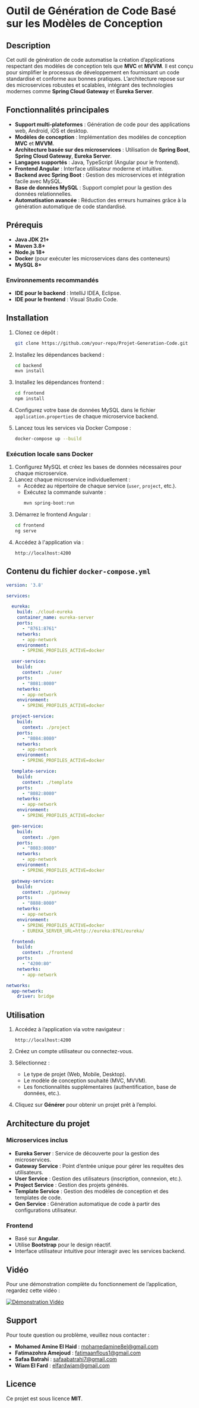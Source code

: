 # Outil de Génération de Code Basé sur les Modèles de Conception

## Description
Cet outil de génération de code automatise la création d’applications respectant des modèles de conception tels que **MVC** et **MVVM**. Il est conçu pour simplifier le processus de développement en fournissant un code standardisé et conforme aux bonnes pratiques. L’architecture repose sur des microservices robustes et scalables, intégrant des technologies modernes comme **Spring Cloud Gateway** et **Eureka Server**.

## Fonctionnalités principales
- **Support multi-plateformes** : Génération de code pour des applications web, Android, iOS et desktop.
- **Modèles de conception** : Implémentation des modèles de conception **MVC** et **MVVM**.
- **Architecture basée sur des microservices** : Utilisation de **Spring Boot**, **Spring Cloud Gateway**, **Eureka Server**.
- **Langages supportés** : Java, TypeScript (Angular pour le frontend).
- **Frontend Angular** : Interface utilisateur moderne et intuitive.
- **Backend avec Spring Boot** : Gestion des microservices et intégration facile avec MySQL.
- **Base de données MySQL** : Support complet pour la gestion des données relationnelles.
- **Automatisation avancée** : Réduction des erreurs humaines grâce à la génération automatique de code standardisé.

## Prérequis
- **Java JDK 21+**
- **Maven 3.8+**
- **Node.js 18+**
- **Docker** (pour exécuter les microservices dans des conteneurs)
- **MySQL 8+**

### Environnements recommandés
- **IDE pour le backend** : IntelliJ IDEA, Eclipse.
- **IDE pour le frontend** : Visual Studio Code.

## Installation
1. Clonez ce dépôt :
   ```bash
   git clone https://github.com/your-repo/Projet-Generation-Code.git
   ```

2. Installez les dépendances backend :
   ```bash
   cd backend
   mvn install
   ```

3. Installez les dépendances frontend :
   ```bash
   cd frontend
   npm install
   ```

4. Configurez votre base de données MySQL dans le fichier `application.properties` de chaque microservice backend.

5. Lancez tous les services via Docker Compose :
   ```bash
   docker-compose up --build
   ```

### Exécution locale sans Docker
1. Configurez MySQL et créez les bases de données nécessaires pour chaque microservice.
2. Lancez chaque microservice individuellement :
   - Accédez au répertoire de chaque service (`user`, `project`, etc.).
   - Exécutez la commande suivante :
     ```bash
     mvn spring-boot:run
     ```
3. Démarrez le frontend Angular :
   ```bash
   cd frontend
   ng serve
   ```
4. Accédez à l'application via :
   ```
   http://localhost:4200
   ```

## Contenu du fichier `docker-compose.yml`
```yaml
version: '3.8'

services:

  eureka:
    build: ./cloud-eureka
    container_name: eureka-server
    ports:
      - "8761:8761"
    networks:
      - app-network
    environment:
      - SPRING_PROFILES_ACTIVE=docker

  user-service:
    build:
      context: ./user
    ports:
      - "8081:8080"
    networks:
      - app-network
    environment:
      - SPRING_PROFILES_ACTIVE=docker

  project-service:
    build:
      context: ./project
    ports:
      - "8084:8080"
    networks:
      - app-network
    environment:
      - SPRING_PROFILES_ACTIVE=docker

  template-service:
    build:
      context: ./template
    ports:
      - "8082:8080"
    networks:
      - app-network
    environment:
      - SPRING_PROFILES_ACTIVE=docker

  gen-service:
    build:
      context: ./gen
    ports:
      - "8083:8080"
    networks:
      - app-network
    environment:
      - SPRING_PROFILES_ACTIVE=docker

  gateway-service:
    build:
      context: ./gateway
    ports:
      - "8888:8080"
    networks:
      - app-network
    environment:
      - SPRING_PROFILES_ACTIVE=docker
      - EUREKA_SERVER_URL=http://eureka:8761/eureka/

  frontend:
    build:
      context: ./frontend
    ports:
      - "4200:80"
    networks:
      - app-network

networks:
  app-network:
    driver: bridge
```

## Utilisation
1. Accédez à l’application via votre navigateur :
   ```
   http://localhost:4200
   ```

2. Créez un compte utilisateur ou connectez-vous.

3. Sélectionnez :
   - Le type de projet (Web, Mobile, Desktop).
   - Le modèle de conception souhaité (MVC, MVVM).
   - Les fonctionnalités supplémentaires (authentification, base de données, etc.).

4. Cliquez sur **Générer** pour obtenir un projet prêt à l’emploi.

## Architecture du projet
### Microservices inclus
- **Eureka Server** : Service de découverte pour la gestion des microservices.
- **Gateway Service** : Point d’entrée unique pour gérer les requêtes des utilisateurs.
- **User Service** : Gestion des utilisateurs (inscription, connexion, etc.).
- **Project Service** : Gestion des projets générés.
- **Template Service** : Gestion des modèles de conception et des templates de code.
- **Gen Service** : Génération automatique de code à partir des configurations utilisateur.

### Frontend
- Basé sur **Angular**.
- Utilise **Bootstrap** pour le design réactif.
- Interface utilisateur intuitive pour interagir avec les services backend.


## Vidéo
Pour une démonstration complète du fonctionnement de l’application, regardez cette vidéo :

[![Démonstration Vidéo](https://img.youtube.com/vi/your-video-id/0.jpg)](https://www.youtube.com/watch?v=your-video-id)

## Support
Pour toute question ou problème, veuillez nous contacter :
- **Mohamed Amine El Haid** : [mohamedamine8el@gmail.com](mailto:mohamedamine8el@gmail.com)
- **Fatimazohra Amejoud** : [fatimaanflous1@gmail.com](mailto:fatimaanflous1@gmail.com)
- **Safaa Batrahi** : [safaabatrahi7@gmail.com](mailto:safaabatrahi7@gmail.com)
- **Wiam El Fard** : [elfardwiam@gmail.com](mailto:elfardwiam@gmail.com)

## Licence
Ce projet est sous licence **MIT**.
